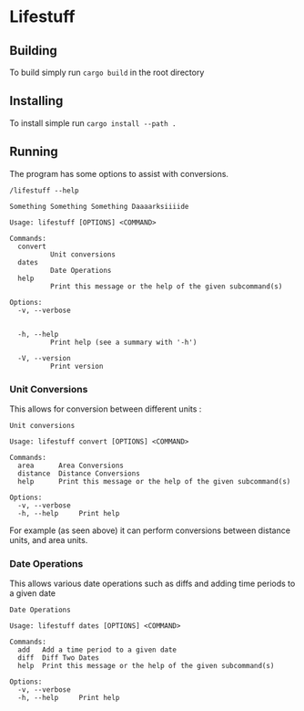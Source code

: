 # Lifestuff

## Building

To build simply run `cargo build` in the root directory

## Installing

To install simple run `cargo install --path .`

## Running

The program has some options to assist with conversions.

```
/lifestuff --help

Something Something Something Daaaarksiiiide

Usage: lifestuff [OPTIONS] <COMMAND>

Commands:
  convert
          Unit conversions
  dates
          Date Operations
  help
          Print this message or the help of the given subcommand(s)

Options:
  -v, --verbose


  -h, --help
          Print help (see a summary with '-h')

  -V, --version
          Print version
```
### Unit Conversions

This allows for conversion between different units :

```
Unit conversions

Usage: lifestuff convert [OPTIONS] <COMMAND>

Commands:
  area      Area Conversions
  distance  Distance Conversions
  help      Print this message or the help of the given subcommand(s)

Options:
  -v, --verbose
  -h, --help     Print help
  ```

For example (as seen above) it can perform conversions between distance units, and area units.

### Date Operations

This allows various date operations such as diffs and adding time periods to a given date

```
Date Operations

Usage: lifestuff dates [OPTIONS] <COMMAND>

Commands:
  add   Add a time period to a given date
  diff  Diff Two Dates
  help  Print this message or the help of the given subcommand(s)

Options:
  -v, --verbose
  -h, --help     Print help
  ```